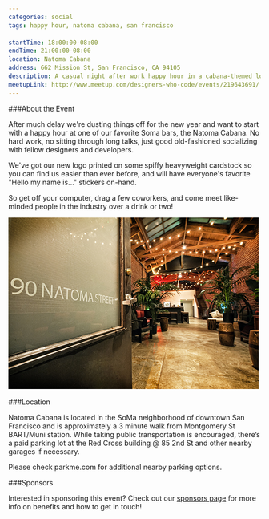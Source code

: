```yaml
---
categories: social
tags: happy hour, natoma cabana, san francisco

startTime: 18:00:00-08:00
endTime: 21:00:00-08:00
location: Natoma Cabana
address: 662 Mission St, San Francisco, CA 94105
description: A casual night after work happy hour in a cabana-themed lounge in central SOMA.
meetupLink: http://www.meetup.com/designers-who-code/events/219643691/
---
```


###About the Event

After much delay we're dusting things off for the new year and want to start with a happy hour at one of our favorite Soma bars, the Natoma Cabana. No hard work, no sitting through long talks, just good old-fashioned socializing with fellow designers and developers.

We've got our new logo printed on some spiffy heavyweight cardstock so you can find us easier than ever before, and will have everyone's favorite "Hello my name is..." stickers on-hand.

So get off your computer, drag a few coworkers, and come meet like-minded people in the industry over a drink or two!

![Natoma Cabana](/images/event-natomacabana.jpeg)

###Location

Natoma Cabana is located in the SoMa neighborhood of downtown San Francisco and is approximately a 3 minute walk from Montgomery St BART/Muni station. While taking public transportation is encouraged, there’s a paid parking lot at the Red Cross building @ 85 2nd St and other nearby garages if necessary.

Please check parkme.com for additional nearby parking options.

###Sponsors

Interested in sponsoring this event? Check out our [sponsors page](/sponsors) for more info on benefits and how to get in touch! 